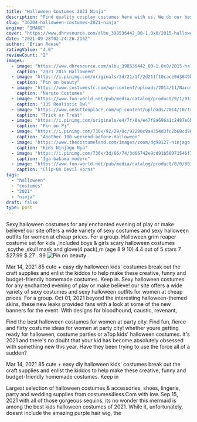 ```yaml
---
title: "Halloween Costumes 2021 Ninja"
description: "Find quality cosplay costumes here with us. We do our best to make sure that all our cosplays are the best you can ever come across online or offline. Shop one today and start discovering your"
slug: "36204-halloween-costumes-2021-ninja"
engine: "IMAGE"
cover: "https://www.dhresource.com/albu_398536442_00-1.0x0/2015-halloween-new-sexy-ladies-female-ninja.jpg"
date: "2021-09-28T02:24:26.215Z"
author: "Brian Reese"
ratingValue: "4.0"
reviewCount: "2"
images:
  - image: "https://www.dhresource.com/albu_398536442_00-1.0x0/2015-halloween-new-sexy-ladies-female-ninja.jpg"
    caption: "2021 2015 Halloween"
  - image: "https://i.pinimg.com/originals/2d/21/1f/2d211f10cace0d3649b7990f4a0da1aa.jpg"
    caption: "Pin on beauty"
  - image: "https://www.costumesfc.com/wp-content/uploads/2014/11/Naruto-Costumes-for-Kids.jpg"
    caption: "Naruto Costumes"
  - image: "https://www.fun-world.net/pub/media/catalog/product/9/1/91328.jpg"
    caption: "135 Realistic Owl"
  - image: "https://www.onsuttonplace.com/wp-content/uploads/2014/10/trick-or-treat-free-chalkboard-printable-halloween-.jpg"
    caption: "Trick or Treat"
  - image: "https://i.pinimg.com/originals/e4/7f/8a/e47f8a696a1c2487e6b2683b5cbbcdef.jpg"
    caption: "Pin on Pj"
  - image: "https://i.pinimg.com/736x/92/29/0c/92290c9a4354d3fc2b68cd960879a91c--tokyo-fashion-halloween-costumes.jpg"
    caption: "Another 100 weekend-before-Halloween"
  - image: "https://www.thecostumeland.com/images/zoom/dg98127-ninjago-nya-deluxe-boys-lego-halloween-costumes_1.jpg"
    caption: "Kids Ninjago Nya"
  - image: "https://i.pinimg.com/736x/3d/66/74/3d66742e9cd91b50971546f7d36d2ece.jpg"
    caption: "Iga-bakama modern"
  - image: "https://www.fun-world.net/pub/media/catalog/product/8/0/8013_1.jpg"
    caption: "Clip-On Devil Horns"
tags:
  - "halloween"
  - "costumes"
  - "2021"
  - "ninja"
draft: false
type: post
---
```


Sexy halloween costumes for any enchanted evening of play or make believe! our site offers a wide variety of sexy costumes and sexy halloween outfits for women at cheap prices. For a group. Halloween grim reaper costume set for kids ,included boys & girls scary halloween costumes ,scythe ,skull mask and glove(4 pack),m (age 8 9 10) 4.4 out of 5 stars 7 $27.99 $ 27 . 99
![Pin on beauty](https://i.pinimg.com/originals/2d/21/1f/2d211f10cace0d3649b7990f4a0da1aa.jpg "Pin on beauty")

Mar 14, 2021 85 cute + easy diy halloween kids&#39; costumes break out the craft supplies and enlist the kiddos to help make these creative, funny and budget-friendly homemade costumes. Keep in. Sexy halloween costumes for any enchanted evening of play or make believe! our site offers a wide variety of sexy costumes and sexy halloween outfits for women at cheap prices. For a group. Oct 01, 2021 beyond the interesting halloween-themed skins, these new leaks provided fans with a look at some of the new banners for the event. With designs for bloodhound, caustic, revenant,
<!--inArticleAds-->

<!--galleryOne-->

Find the best halloween costumes for women at party city. Find fun, fierce and flirty costume ideas for women at party city! whether youre getting ready for halloween, costume parties or aTop kids' halloween costumes. It's 2021 and there's no doubt that your kid has become absolutely obsessed with something new this year. Have they been trying to use the force all of a sudden?
<!--inArticleAds-->

<!--galleryTwo-->

Mar 14, 2021 85 cute + easy diy halloween kids' costumes break out the craft supplies and enlist the kiddos to help make these creative, funny and budget-friendly homemade costumes. Keep in
<!--galleryThree-->

Largest selection of halloween costumes & accessories, shoes, lingerie, party and wedding supplies from costumes4less.Com with low. Sep 15, 2021 with all of those gorgeous sequins, its no wonder this mermaid is among the best kids halloween costumes of 2021. While it, unfortunately, doesnt include the amazing purple hair wig, the